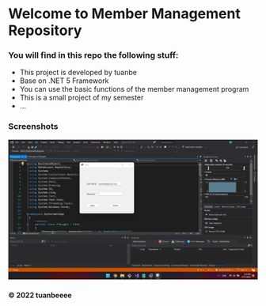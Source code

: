 # Welcome to Member Management Repository
### You will find in this repo the following stuff:
* This project is developed by tuanbe
* Base on .NET 5 Framework
* You can use the basic functions of the member management program 
* This is a small project of my semester
* ...

### Screenshots
![Login Form](https://github.com/tuanbeeee/membermanagement/blob/main/Images/LoginForm.png)


#### © 2022 tuanbeeee
